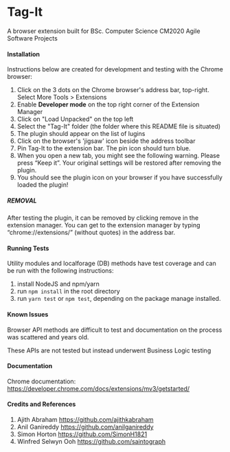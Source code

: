 # Tag-It
A browser extension built for BSc. Computer Science CM2020 Agile Software Projects

#### Installation

Instructions below are created for development and testing with the Chrome browser:

1. Click on the 3 dots on the Chrome browser's address bar, top-right. Select More Tools > Extensions
2. Enable **Developer mode** on the top right corner of the Extension Manager
3. Click on "Load Unpacked" on the top left
4. Select the "Tag-It" folder (the folder where this README file is situated)
5. The plugin should appear on the list of lugins
6. Click on the browser's 'jigsaw' icon beside the address toolbar
7. Pin Tag-It to the extension bar. The pin icon should turn blue.
8. When you open a new tab, you might see the following warning. Please press “Keep it”. Your original settings will be restored after removing the plugin.
9. You should see the plugin icon on your browser if you have successfully loaded the plugin!

##### REMOVAL
After testing the plugin, it can be removed by clicking remove in the extension manager. You can get to the extension manager by typing “chrome://extensions/” (without quotes) in the address bar.

#### Running Tests

Utility modules and localforage (DB) methods have test coverage and can be run with the following instructions:

1. install NodeJS and npm/yarn 
2. run `npm install` in the root directory
3. run `yarn test` or `npm test`, depending on the package manage installed.

#### Known Issues

Browser API methods are difficult to test and documentation on the process was scattered and years old.

These APIs are not tested but instead underwent Business Logic testing 

#### Documentation

Chrome documentation: https://developer.chrome.com/docs/extensions/mv3/getstarted/

#### Credits and References

1. Ajith Abraham https://github.com/ajithkabraham
2. Anil Ganireddy https://github.com/anilganireddy
3. Simon Horton https://github.com/SimonH1821
4. Winfred Selwyn Ooh https://github.com/saintograph